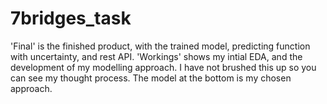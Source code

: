 # 7bridges_task
'Final' is the finished product, with the trained model, predicting function with uncertainty, and rest API. 
'Workings' shows my intial EDA, and the development of my modelling approach. I have not brushed this up so you can see my thought process. The model at the bottom is my chosen approach.
